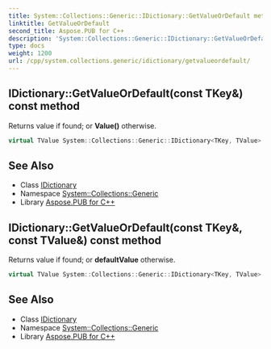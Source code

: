 ```yaml
---
title: System::Collections::Generic::IDictionary::GetValueOrDefault method
linktitle: GetValueOrDefault
second_title: Aspose.PUB for C++
description: 'System::Collections::Generic::IDictionary::GetValueOrDefault method. Returns value if found; or Value() otherwise in C++.'
type: docs
weight: 1200
url: /cpp/system.collections.generic/idictionary/getvalueordefault/
---
```

## IDictionary::GetValueOrDefault(const TKey\&) const method


Returns value if found; or **Value()** otherwise.

```cpp
virtual TValue System::Collections::Generic::IDictionary<TKey, TValue>::GetValueOrDefault(const TKey &key) const
```

## See Also

* Class [IDictionary](../)
* Namespace [System::Collections::Generic](../../)
* Library [Aspose.PUB for C++](../../../)
## IDictionary::GetValueOrDefault(const TKey\&, const TValue\&) const method


Returns value if found; or **defaultValue** otherwise.

```cpp
virtual TValue System::Collections::Generic::IDictionary<TKey, TValue>::GetValueOrDefault(const TKey &key, const TValue &defaultValue) const
```

## See Also

* Class [IDictionary](../)
* Namespace [System::Collections::Generic](../../)
* Library [Aspose.PUB for C++](../../../)

